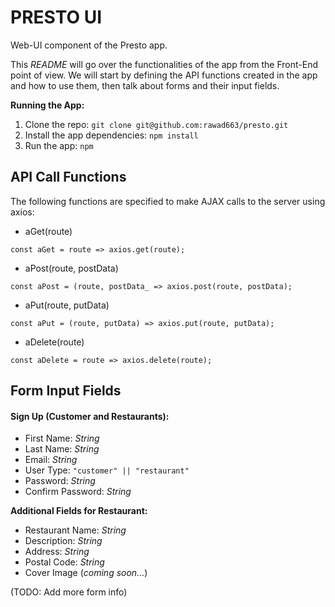 PRESTO UI
==

Web-UI component of the Presto app.

This _README_ will go over the functionalities of the app from the Front-End point of view.
We will start by defining the API functions created in the app and how to use them, then talk
about forms and their input fields.


**Running the App:**

1. Clone the repo: `git clone git@github.com:rawad663/presto.git`
2. Install the app dependencies:  `npm install`
3. Run the app:  `npm`


API Call Functions
--


The following functions are specified to make AJAX calls to the server using axios:

- aGet(route)
```
const aGet = route => axios.get(route);
```
- aPost(route, postData)
```
const aPost = (route, postData_ => axios.post(route, postData);
```
- aPut(route, putData)
```
const aPut = (route, putData) => axios.put(route, putData);
```
- aDelete(route)
```
const aDelete = route => axios.delete(route);
```

Form Input Fields
--


#### Sign Up (Customer and Restaurants):

- First Name: _String_
- Last Name: _String_
- Email: _String_
- User Type: `"customer" || "restaurant"`
- Password: _String_
- Confirm Password: _String_


**Additional Fields for Restaurant:**

- Restaurant Name: _String_
- Description: _String_
- Address: _String_
- Postal Code: _String_
- Cover Image (_coming soon..._)
 
  
(TODO: Add more form info)
